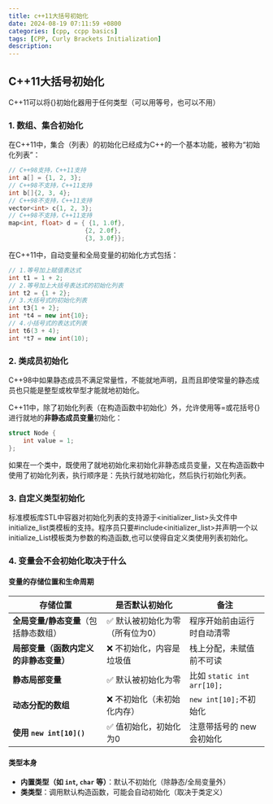 ```yaml
---
title: c++11大括号初始化
date: 2024-08-19 07:11:59 +0800
categories: [cpp, ccpp basics]
tags: [CPP, Curly Brackets Initialization]
description: 
---
```

## C++11大括号初始化

C++11可以将{}初始化器用于任何类型（可以用等号，也可以不用）

### 1. 数组、集合初始化

在C++11中，集合（列表）的初始化已经成为C++的一个基本功能，被称为“初始化列表”：

```c++
// C++98支持，C++11支持
int a[] = {1, 2, 3};
// C++98不支持，C++11支持
int b[]{2, 3, 4};
// C++98不支持，C++11支持
vector<int> c{1, 2, 3};
// C++98不支持，C++11支持
map<int, float> d = { {1, 1.0f},
                     {2, 2.0f},
                     {3, 3.0f}};
```

在C++11中，自动变量和全局变量的初始化方式包括：

```c++
// 1.等号加上赋值表达式
int t1 = 1 + 2;
// 2.等号加上大括号表达式的初始化列表
int t2 = {1 + 2};
// 3.大括号式的初始化列表
int t3{1 + 2};
int *t4 = new int{10};
// 4.小括号式的表达式列表
int t6(3 + 4);
int *t7 = new int(10);
```

### 2. 类成员初始化

C++98中如果静态成员不满足常量性，不能就地声明，且而且即使常量的静态成员也只能是整型或枚举型才能就地初始化。

C++11中，除了初始化列表（在构造函数中初始化）外，允许使用等=或花括号{}进行就地的**非静态成员变量**初始化：

```c++
struct Node {
    int value = 1;
};
```

如果在一个类中，既使用了就地初始化来初始化非静态成员变量，又在构造函数中使用了初始化列表，执行顺序是：先执行就地初始化，然后执行初始化列表。

### 3. 自定义类型初始化

标准模板库STL中容器对初始化列表的支持源于<initializer_list>头文件中initialize_list类模板的支持。程序员只要#include<initializer_list>并声明一个以initialize_List<T>模板类为参数的构造函数,也可以使得自定义类使用列表初始化。

### 4. 变量会不会初始化取决于什么

#### 变量的存储位置和生命周期

| 存储位置                               | 是否默认初始化                  | 备注                       |
| -------------------------------------- | ------------------------------- | -------------------------- |
| **全局变量/静态变量**（包括静态数组）  | ✅ 默认被初始化为零（所有位为0） | 程序开始前由运行时自动清零 |
| **局部变量（函数内定义的非静态变量）** | ❌ 不初始化，内容是垃圾值        | 栈上分配，未赋值前不可读   |
| **静态局部变量**                       | ✅ 默认被初始化为零              | 比如 `static int arr[10];` |
| **动态分配的数组**                     | ❌ 不初始化（未初始化内存）      | `new int[10];`不初始化     |
| **使用 `new int[10]()`**               | ✅ 值初始化，初始化为0           | 注意带括号的 new 会初始化  |

#### 类型本身

- **内置类型（如 `int`, `char` 等）**：默认不初始化（除静态/全局变量外）
- **类类型**：调用默认构造函数，可能会自动初始化（取决于类定义）
